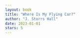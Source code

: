 ```yaml
---
layout: book
title: "Where Is My Flying Car?"
author: "J. Storrs Hall"
date: 2023-01-01
stars: 5
---
```


